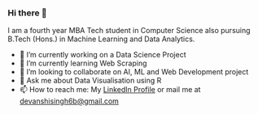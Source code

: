 ### Hi there 👋

I am a fourth year MBA Tech student in Computer Science also pursuing B.Tech (Hons.) in Machine Learning and Data Analytics.

- 🔭 I’m currently working on a Data Science Project
- 🌱 I’m currently learning Web Scraping
- 👯 I’m looking to collaborate on AI, ML and Web Development project
- 💬 Ask me about Data Visualisation using R
- 📫 How to reach me: My [LinkedIn Profile](https://www.linkedin.com/in/devanshi-singh-88a852176/) or mail me at devanshisingh6b@gmail.com
